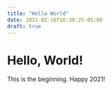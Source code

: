 ```yaml
---
title: "Hello World"
date: 2021-02-16T16:39:25-05:00
draft: true
---
```


# Hello, World!

This is the beginning. Happy 2021!

